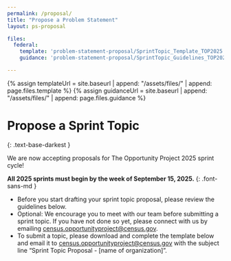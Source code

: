 ```yaml
---
permalink: /proposal/
title: "Propose a Problem Statement"
layout: ps-proposal

files:
  federal:
    template: 'problem-statement-proposal/SprintTopic_Template_TOP2025.docx'
    guidance: 'problem-statement-proposal/SprintTopic_Guidelines_TOP2025.pdf'

---
```

{% assign templateUrl = site.baseurl | append: "/assets/files/" | append: page.files.template %}
{% assign guidanceUrl = site.baseurl | append: "/assets/files/" | append: page.files.guidance %}

# Propose a Sprint Topic
{: .text-base-darkest }

We are now accepting proposals for The Opportunity Project 2025 sprint cycle!

**All 2025 sprints must begin by the week of September 15, 2025.**
{: .font-sans-md }

- Before you start drafting your sprint topic proposal, please review the guidelines below.
- Optional: We encourage you to meet with our team before submitting a sprint topic. If you have not done so yet, please connect with us by emailing [census.opportunityproject@census.gov](mailto:census.opportunityproject@census.gov]).
- To submit a topic, please download and complete the template below and email it to  [census.opportunityproject@census.gov](mailto:census.opportunityproject@census.gov]) with the subject line “Sprint Topic Proposal - [name of organization]”.
